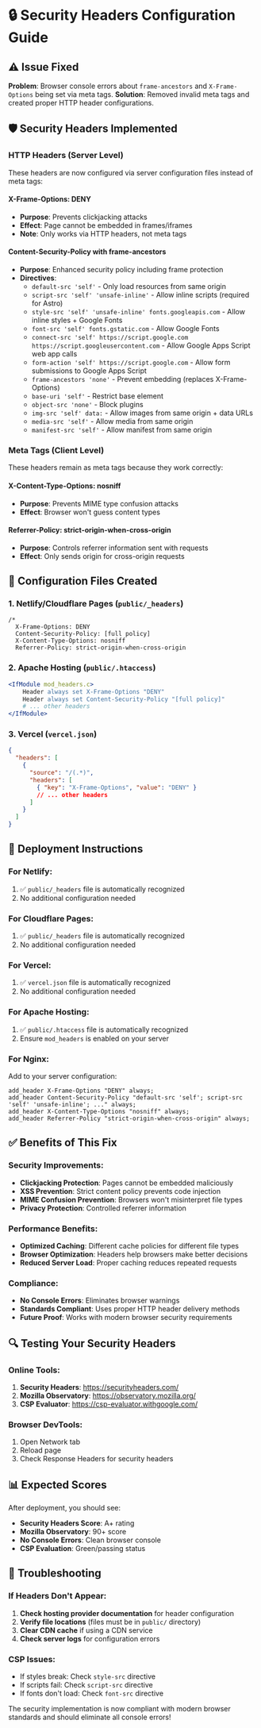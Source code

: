 # 🔒 Security Headers Configuration Guide

## ⚠️ Issue Fixed
**Problem**: Browser console errors about `frame-ancestors` and `X-Frame-Options` being set via meta tags.
**Solution**: Removed invalid meta tags and created proper HTTP header configurations.

## 🛡️ Security Headers Implemented

### HTTP Headers (Server Level)
These headers are now configured via server configuration files instead of meta tags:

#### **X-Frame-Options: DENY**
- **Purpose**: Prevents clickjacking attacks
- **Effect**: Page cannot be embedded in frames/iframes
- **Note**: Only works via HTTP headers, not meta tags

#### **Content-Security-Policy with frame-ancestors**
- **Purpose**: Enhanced security policy including frame protection
- **Directives**:
  - `default-src 'self'` - Only load resources from same origin
  - `script-src 'self' 'unsafe-inline'` - Allow inline scripts (required for Astro)
  - `style-src 'self' 'unsafe-inline' fonts.googleapis.com` - Allow inline styles + Google Fonts
  - `font-src 'self' fonts.gstatic.com` - Allow Google Fonts
  - `connect-src 'self' https://script.google.com https://script.googleusercontent.com` - Allow Google Apps Script web app calls
  - `form-action 'self' https://script.google.com` - Allow form submissions to Google Apps Script
  - `frame-ancestors 'none'` - Prevent embedding (replaces X-Frame-Options)
  - `base-uri 'self'` - Restrict base element
  - `object-src 'none'` - Block plugins
  - `img-src 'self' data:` - Allow images from same origin + data URLs
  - `media-src 'self'` - Allow media from same origin
  - `manifest-src 'self'` - Allow manifest from same origin

### Meta Tags (Client Level)
These headers remain as meta tags because they work correctly:

#### **X-Content-Type-Options: nosniff**
- **Purpose**: Prevents MIME type confusion attacks
- **Effect**: Browser won't guess content types

#### **Referrer-Policy: strict-origin-when-cross-origin**
- **Purpose**: Controls referrer information sent with requests
- **Effect**: Only sends origin for cross-origin requests

## 📁 Configuration Files Created

### 1. **Netlify/Cloudflare Pages** (`public/_headers`)
```
/*
  X-Frame-Options: DENY
  Content-Security-Policy: [full policy]
  X-Content-Type-Options: nosniff
  Referrer-Policy: strict-origin-when-cross-origin
```

### 2. **Apache Hosting** (`public/.htaccess`)
```apache
<IfModule mod_headers.c>
    Header always set X-Frame-Options "DENY"
    Header always set Content-Security-Policy "[full policy]"
    # ... other headers
</IfModule>
```

### 3. **Vercel** (`vercel.json`)
```json
{
  "headers": [
    {
      "source": "/(.*)",
      "headers": [
        { "key": "X-Frame-Options", "value": "DENY" }
        // ... other headers
      ]
    }
  ]
}
```

## 🚀 Deployment Instructions

### For Netlify:
1. ✅ `public/_headers` file is automatically recognized
2. No additional configuration needed

### For Cloudflare Pages:
1. ✅ `public/_headers` file is automatically recognized
2. No additional configuration needed

### For Vercel:
1. ✅ `vercel.json` file is automatically recognized
2. No additional configuration needed

### For Apache Hosting:
1. ✅ `public/.htaccess` file is automatically recognized
2. Ensure `mod_headers` is enabled on your server

### For Nginx:
Add to your server configuration:
```nginx
add_header X-Frame-Options "DENY" always;
add_header Content-Security-Policy "default-src 'self'; script-src 'self' 'unsafe-inline'; ..." always;
add_header X-Content-Type-Options "nosniff" always;
add_header Referrer-Policy "strict-origin-when-cross-origin" always;
```

## ✅ Benefits of This Fix

### Security Improvements:
- **Clickjacking Protection**: Pages cannot be embedded maliciously
- **XSS Prevention**: Strict content policy prevents code injection
- **MIME Confusion Prevention**: Browsers won't misinterpret file types
- **Privacy Protection**: Controlled referrer information

### Performance Benefits:
- **Optimized Caching**: Different cache policies for different file types
- **Browser Optimization**: Headers help browsers make better decisions
- **Reduced Server Load**: Proper caching reduces repeated requests

### Compliance:
- **No Console Errors**: Eliminates browser warnings
- **Standards Compliant**: Uses proper HTTP header delivery methods
- **Future Proof**: Works with modern browser security requirements

## 🔍 Testing Your Security Headers

### Online Tools:
1. **Security Headers**: https://securityheaders.com/
2. **Mozilla Observatory**: https://observatory.mozilla.org/
3. **CSP Evaluator**: https://csp-evaluator.withgoogle.com/

### Browser DevTools:
1. Open Network tab
2. Reload page
3. Check Response Headers for security headers

## 📊 Expected Scores

After deployment, you should see:
- **Security Headers Score**: A+ rating
- **Mozilla Observatory**: 90+ score  
- **No Console Errors**: Clean browser console
- **CSP Evaluation**: Green/passing status

## 🔧 Troubleshooting

### If Headers Don't Appear:
1. **Check hosting provider documentation** for header configuration
2. **Verify file locations** (files must be in `public/` directory)
3. **Clear CDN cache** if using a CDN service
4. **Check server logs** for configuration errors

### CSP Issues:
- If styles break: Check `style-src` directive
- If scripts fail: Check `script-src` directive  
- If fonts don't load: Check `font-src` directive

The security implementation is now compliant with modern browser standards and should eliminate all console errors!